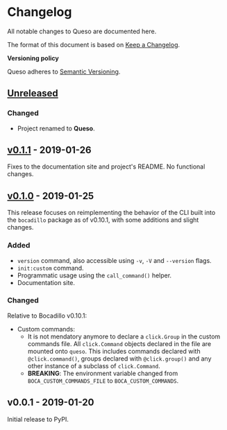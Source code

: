 # Changelog

All notable changes to Queso are documented here.

The format of this document is based on [Keep a Changelog](https://keepachangelog.com).

**Versioning policy**

Queso adheres to [Semantic Versioning](https://semver.org).

## [Unreleased]

### Changed

- Project renamed to **Queso**.

## [v0.1.1] - 2019-01-26

Fixes to the documentation site and project's README. No functional changes.

## [v0.1.0] - 2019-01-25

This release focuses on reimplementing the behavior of the CLI built into the `bocadillo` package as of v0.10.1, with some additions and slight changes.

### Added

- `version` command, also accessible using `-v`, `-V` and `--version` flags.
- `init:custom` command.
- Programmatic usage using the `call_command()` helper.
- Documentation site.

### Changed

Relative to Bocadillo v0.10.1:

- Custom commands:
  - It is not mendatory anymore to declare a `click.Group` in the custom commands file. All `click.Command` objects declared in the file are mounted onto `queso`. This includes commands declared with `@click.command()`, groups declared with `@click.group()` and any other instance of a subclass of `click.Command`.
  - **BREAKING**: The environment variable changed from `BOCA_CUSTOM_COMMANDS_FILE` to `BOCA_CUSTOM_COMMANDS`.

## v0.0.1 - 2019-01-20

Initial release to PyPI.

[unreleased]: https://github.com/bocadilloproject/queso/compare/v0.1.1...HEAD
[v0.1.1]: https://github.com/bocadilloproject/queso/compare/v0.1.0...v0.1.1
[v0.1.0]: https://github.com/bocadilloproject/queso/compare/v0.0.1...v0.1.0
